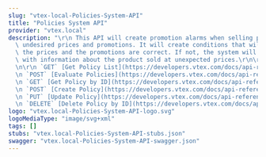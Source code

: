 ```yaml
---
slug: "vtex-local-Policies-System-API"
title: "Policies System API"
provider: "vtex.local"
description: "\r\n This API will create promotion alarms when selling products with\
  \ undesired prices and promotions. It will create conditions that will check if\
  \ the prices and the promotions are correct. If not, the system will alarm the store\
  \ with information about the product sold at unexpected prices.\r\n\r\n ## Index\r\
  \n\r\n `GET` [Get Policy List](https://developers.vtex.com/docs/api-reference/policies-system-api#get-/api/policy-engine/policies)\r\
  \n `POST` [Evaluate Policies](https://developers.vtex.com/docs/api-reference/policies-system-api#post-/api/policy-engine/evaluate)\r\
  \n `GET` [Get Policy by ID](https://developers.vtex.com/docs/api-reference/policies-system-api#get-/api/policy-engine/policies/-id-)\r\
  \n `POST` [Create Policy](https://developers.vtex.com/docs/api-reference/policies-system-api#post-/api/policy-engine/policies/-id-)\r\
  \n `PUT` [Update Policy](https://developers.vtex.com/docs/api-reference/policies-system-api#put-/api/policy-engine/policies/-id-)\r\
  \n `DELETE` [Delete Policy by ID](https://developers.vtex.com/docs/api-reference/policies-system-api#delete-/api/policy-engine/policies/-id-)"
logo: "vtex.local-Policies-System-API-logo.svg"
logoMediaType: "image/svg+xml"
tags: []
stubs: "vtex.local-Policies-System-API-stubs.json"
swagger: "vtex.local-Policies-System-API-swagger.json"
---
```

